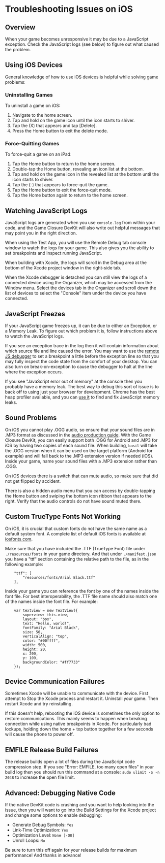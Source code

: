 # Troubleshooting Issues on iOS

## Overview

When your game becomes unresponsive it may be due to a JavaScript exception.  Check the JavaScript logs (see below) to figure out what caused the problem.

## Using iOS Devices

General knowledge of how to use iOS devices is helpful while solving game problems:

### Uninstalling Games

To uninstall a game on iOS:

1. Navigate to the home screen.
2. Tap and hold on the game icon until the icon starts to shiver.
3. Tap the (X) that appears and tap [Delete].
4. Press the Home button to exit the delete mode.

### Force-Quitting Games

To force-quit a game on an iPad:

1. Tap the Home button to return to the home screen.
2. Double-tap the Home button, revealing an icon list at the bottom.
3. Tap and hold on the game icon in the revealed list at the bottom until the icon starts to shiver.
4. Tap the (-) that appears to force-quit the game.
5. Tap the Home button to exit the force-quit mode.
6. Tap the Home button again to return to the home screen.

## Watching JavaScript Logs

JavaScript logs are generated when you use `console.log` from within your code, and the Game Closure DevKit will also write out helpful messages that may point you in the right direction.

When using the Test App, you will use the Remote Debug tab console window to watch the logs for your game.  This also gives you the ability to set breakpoints and inspect running JavaScript.

When building with Xcode, the logs will scroll in the Debug area at the bottom of the Xcode project window in the right-side tab.

When the Xcode debugger is detached you can still view the logs of a connected device using the Organizer, which may be accessed from the Window menu.  Select the devices tab in the Organizer and scroll down the list of devices to select the "Console" item under the device you have connected.

## JavaScript Freezes

If your JavaScript game freezes up, it can be due to either an Exception, or a Memory Leak.  To figure out which problem it is, follow instructions above to watch the JavaScript logs.

If you see an exception trace in the log then it will contain information about which source file and line caused the error.  You may want to use the [remote JS debugger](./ios-remote-debug.html) to set a breakpoint a little before the exception line so that you may fully inspect the code state from the comfort of your desktop.  You can also turn on break-on-exception to cause the debugger to halt at the line where the exception occurs.

If you see "JavaScript error out of memory" at the console then you probably have a memory leak.  The best way to debug this sort of issue is to back off to using just your browser for development.  Chrome has the best heap profiler available, and you can [use it](https://developers.google.com/chrome-developer-tools/docs/heap-profiling) to find and fix JavaScript memory leaks.

## Sound Problems

On iOS you cannot play .OGG audio, so ensure that your sound files are in .MP3 format as discussed in the [audio production guide](../guide/audio-assets.html).  With the Game Closure DevKit, you can easily support both .OGG for Android and .MP3 for iOS by having two copies of each sound file.  When building, `basil` will take the .OGG version when it can be used on the target platform (Android for example) and will fall back to the .MP3 extension version if needed (iOS).  Inside your game, name your sound files with a .MP3 extension rather than .OGG.

On iOS devices there is a switch that can mute audio, so make sure that did not get flipped by accident.

There is also a hidden audio menu that you can access by double-tapping the Home button and swiping the bottom icon ribbon that appears to the right.  Verify that the audio controls do not have sound muted there.

## Custom TrueType Fonts Not Working

On iOS, it is crucial that custom fonts do not have the same name as a default system font.  A complete list of default iOS fonts is available at [iosfonts.com](http://iosfonts.com).

Make sure that you have included the .TTF (TrueType Font) file under `./resources/fonts` in your game directory.  And that under `./manifest.json` you have a "ttf" section containing the relative path to the file, as in the following example:

~~~
	"ttf": [
		"resources/fonts/Arial Black.ttf"
	],
~~~

Inside your game you can reference the font by one of the names inside the font file.  For best interoperability, the .TTF file name should also match one of the names inside the font file.  For example:

~~~
	var textview = new TextView({
		superview: this.view,
		layout: "box",
		text: "Hello, world!",
		fontFamily: "Arial Black",
		size: 50,
		verticalAlign: "top",
		color: "#00ffff",
		width: 500,
		height: 20,
		x: 200,
		y: 100,
		backgroundColor: "#ff7733"
	});
~~~

## Device Communication Failures

Sometimes Xcode will be unable to communicate with the device.  First attempt to Stop the Xcode process and restart it.  Uninstall your game.  Then restart Xcode and try reinstalling.

If this doesn't help, rebooting the iOS device is sometimes the only option to restore communications.  This mainly seems to happen when breaking connection while using native breakpoints in Xcode.  For particularly bad lockups, holding down the home + top button together for a few seconds will cause the phone to power off.

## EMFILE Release Build Failures

The release builds open a lot of files during the JavaScript code compression step.  If you see "Error: EMFILE, too many open files" in your build log then you should run this command at a console: `sudo ulimit -S -n 2048` to increase the open file limit.

## Advanced: Debugging Native Code

If the native DevKit code is crashing and you want to help looking into the issue, then you will want to go into the Build Settings for the Xcode project and change some options to enable debugging:

+ Generate Debug Symbols: `Yes`
+ Link-Time Optimization: `Yes`
+ Optimization Level: `None [-O0]`
+ Unroll Loops: `No`

Be sure to turn this off again for your release builds for maximum performance!  And thanks in advance!
